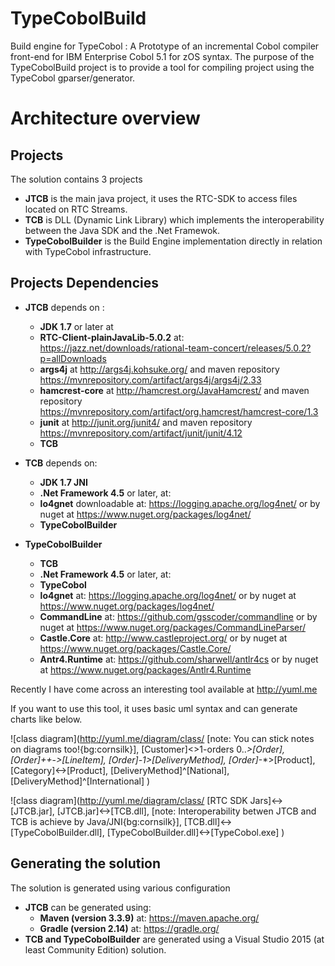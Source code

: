 # TypeCobolBuild

Build engine for TypeCobol : A Prototype of an incremental Cobol compiler front-end for IBM Enterprise Cobol 5.1 for zOS syntax.
The purpose of the TypeCobolBuild project is to provide a tool for compiling project using the TypeCobol gparser/generator. 

# Architecture overview

## Projects

The solution contains 3 projects
- **JTCB** is the main java project, it uses the RTC-SDK to access files located on RTC Streams.
- **TCB** is DLL (Dynamic Link Library) which implements the interoperability between the Java SDK and the .Net Framewok.
- **TypeCobolBuilder** is the Build Engine implementation directly in relation with TypeCobol infrastructure.

## Projects Dependencies
- **JTCB** depends on :
	- **JDK 1.7** or later at 
	- **RTC-Client-plainJavaLib-5.0.2** at: https://jazz.net/downloads/rational-team-concert/releases/5.0.2?p=allDownloads
	- **args4j** at http://args4j.kohsuke.org/ and maven repository https://mvnrepository.com/artifact/args4j/args4j/2.33
	- **hamcrest-core** at http://hamcrest.org/JavaHamcrest/ and maven repository https://mvnrepository.com/artifact/org.hamcrest/hamcrest-core/1.3
	- **junit** at http://junit.org/junit4/ and maven repository https://mvnrepository.com/artifact/junit/junit/4.12
	- **TCB**

- **TCB** depends on:
	- **JDK 1.7 JNI**
	- **.Net Framework 4.5** or later, at: 
	- **lo4gnet** downloadable at: https://logging.apache.org/log4net/ or by nuget at https://www.nuget.org/packages/log4net/
	- **TypeCobolBuilder**

- **TypeCobolBuilder**
	- **TCB**
	- **.Net Framework 4.5** or later, at: 
	- **TypeCobol**
	- **lo4gnet** at: https://logging.apache.org/log4net/ or by nuget at https://www.nuget.org/packages/log4net/
	- **CommandLine** at: https://github.com/gsscoder/commandline or by nuget at https://www.nuget.org/packages/CommandLineParser/
	- **Castle.Core** at: http://www.castleproject.org/ or by nuget at https://www.nuget.org/packages/Castle.Core/
	- **Antr4.Runtime** at: https://github.com/sharwell/antlr4cs or by nuget at https://www.nuget.org/packages/Antlr4.Runtime

Recently I have come across an interesting tool available at http://yuml.me

If you want to use this tool, it uses basic uml syntax and can generate charts like below.

![class diagram](http://yuml.me/diagram/class/
  [note: You can stick notes on diagrams too!{bg:cornsilk}],
  [Customer]<>1-orders 0..*>[Order], 
  [Order]++*-*>[LineItem], 
  [Order]-1>[DeliveryMethod], 
  [Order]*-*>[Product], 
  [Category]<->[Product], 
  [DeliveryMethod]^[National], 
  [DeliveryMethod]^[International]
)

![class diagram](http://yuml.me/diagram/class/
  [RTC SDK Jars]<->[JTCB.jar], 
  [JTCB.jar]<->[TCB.dll], [note: Interoperability betwen JTCB and TCB is achieve by Java/JNI{bg:cornsilk}],
  [TCB.dll]<->[TypeCobolBuilder.dll],
  [TypeCobolBuilder.dll]<->[TypeCobol.exe]
)

## Generating the solution

The solution is generated using various configuration
- **JTCB** can be generated using:
	- **Maven (version 3.3.9)** at: https://maven.apache.org/
	- **Gradle (version 2.14)** at: https://gradle.org/
- **TCB and TypeCobolBuilder** are generated using a Visual Studio 2015 (at least Community Edition) solution.

